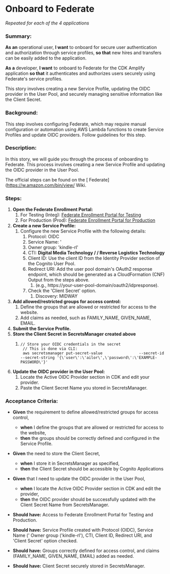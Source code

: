 
# Onboard to  Federate
*Repeated for each of the 4 applications*

### **Summary:**

**As an** operational user, **I want** to onboard for secure user authentication and authorization through service profiles, **so that** new hires and transfers can be easily added to the application.

**As a** developer, **I want** to onboard to  Federate for the CDK Amplify application **so that** it authenticates and authorizes users securely using  Federate's service profiles.

This story involves creating a new Service Profile, updating the OIDC provider in the User Pool, and securely managing sensitive information like the Client Secret.

### **Background:**

This step involves configuring  Federate, which may require manual configuration or automation using AWS Lambda functions to create Service Profiles and update OIDC providers. Follow  guidelines for this step.

### **Description:**

In this story, we will guide you through the process of onboarding to  Federate. This process involves creating a new Service Profile and updating the OIDC provider in the User Pool.

The official steps can be found on the [ Federate](https://w.amazon.com/bin/view/ Wiki.

### **Steps:**

1. **Open the Federate Enrollment Portal:**
    1. For Testing (Integ): [Federate Enrollment Portal for Testing](https://integ.ep.federate.a2z.com/draft)
    2. For Production (Prod): [Federate Enrollment Portal for Production](https://ep.federate.a2z.com/draft)
2. **Create a new Service Profile:**
    1. Configure the new Service Profile with the following details:
        1. Protocol: OIDC
        2. Service Name: '
        3. Owner group: 'kindle-rl'
        4. CTI: **Digital Media Technology /   /  Reverse Logistics Technology**
        5. Client ID: Use the client ID from the Identity Provider section of the Cognito User Pool.
        6. Redirect URI: Add the user pool domain's OAuth2 response endpoint, which should be generated as a CloudFormation (CNF) Output from the steps above.
            1. (e.g., https://your-user-pool-domain/oauth2/idpresponse).
        7. Check the 'Client Secret' option.
            1. Discovery: MIDWAY
3. **Add allowed/restricted groups for access control:**
    1. Define the groups that are allowed or restricted for access to the website.
    2. Add claims as needed, such as FAMILY_NAME, GIVEN_NAME, EMAIL.
4. **Submit the Service Profile.**
5. **Store the Client Secret in SecretsManager created above**
    1.     // Store your OIDC credentials in the secret
            // This is done via CLI:
            aws secretsmanager put-secret-value                --secret-id                 --secret-string '{\'user\':\'ailor\',\'password\':\'EXAMPLE-PASSWORD\'}'
6. **Update the OIDC provider in the User Pool:**
    1. Locate the Active OIDC Provider section in CDK and edit your provider.
    2. Paste the Client Secret Name you stored in SecretsManager.

### **Acceptance Criteria:**

* **Given** the requirement to define allowed/restricted groups for access control,
    * **when** I define the groups that are allowed or restricted for access to the website,
    * **then** the groups should be correctly defined and configured in the Service Profile.
* **Given** the need to store the Client Secret,
    * **when** I store it in SecretsManager as specified,
    * **then** the Client Secret should be accessible by Cognito Applications
* **Given** that I need to update the OIDC provider in the User Pool,
    * **when** I locate the Active OIDC Provider section in CDK and edit the provider,
    * **then** the OIDC provider should be successfully updated with the Client Secret Name from SecretsManager.



* **Should have:** Access to Federate Enrollment Portal for Testing and Production.
* **Should have:** Service Profile created with Protocol (OIDC), Service Name (' Owner group ('kindle-rl'), CTI, Client ID, Redirect URI, and 'Client Secret' option checked.
* **Should have:** Groups correctly defined for access control, and claims (FAMILY_NAME, GIVEN_NAME, EMAIL) added as needed.
* **Should have:** Client Secret securely stored in SecretsManager.
